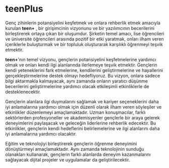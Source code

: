 # teenPlus
Genç zihinlerin potansiyelini keşfetmek ve onlara rehberlik etmek amacıyla kurulan <b>teen+</b> , bir girişimcinin vizyonunu ve bir yazılımcının becerilerini birleştirerek ortaya çıkan bir oluşumdur. Şirketin temel amacı, lise öğrencileri ve üniversite öğrencileri arasında pozitif bir etki yaratmak, onları ilham veren içeriklerle buluşturmak ve bir topluluk oluşturarak karşılıklı öğrenmeyi teşvik etmektir.

<b>teen+</b>'nın temel vizyonu, gençlerin potansiyelini keşfetmelerine yardımcı olmak ve onları kendi ilgi alanlarında ilerlemeye teşvik etmektir. Gençlerin kendi yeteneklerini fark etmelerine, kendilerini geliştirmelerine ve hayallerini gerçekleştirmelerine destek olmayı hedefliyoruz. Bu vizyon, onlara sadece bilgi aktarmakla kalmayacak, aynı zamanda onların yaratıcı düşünme becerilerini geliştirmelerine yardımcı olacak etkileşimli etkinliklerle de desteklenecektir.

Gençlerin alanlara ilgi duymalarını sağlamak ve kariyer seçeneklerini daha iyi anlamalarına yardımcı olmak için düzenli olarak ilham veren söyleşiler ve etkinlikler düzenlemeyi amaçlamaktadır. Uzman konuşmacılar, farklı sektörlerden profesyoneller ve akademisyenler gençlerle bir araya gelerek deneyimlerini paylaşacak ve geleceğin liderlerine rehberlik edecektir. Bu etkinlikler, gençlerin kendi hedeflerini belirlemelerine ve ilgi alanlarını daha iyi anlamalarına yardımcı olacaktır.

Eğitim ve teknolojiyi birleştirerek gençlerin öğrenme deneyimini dönüştürmeyi amaçlamaktadır. Aynı zamanda teknolojinin sunduğu olanakları kullanarak, gençlerin farklı alanlarda deneyim kazanmalarını sağlayacak dijital projeler ve uygulamalar da geliştirilecektir.
